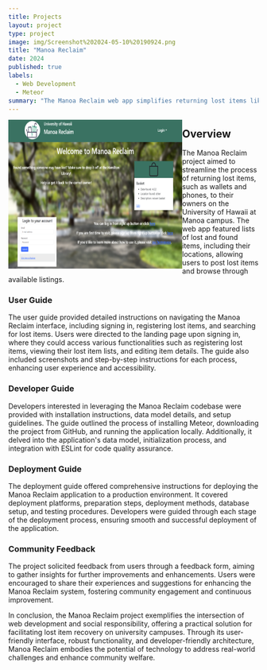 ```yaml
---
title: Projects
layout: project
type: project
image: img/Screenshot%202024-05-10%20190924.png
title: "Manoa Reclaim"
date: 2024
published: true
labels:
  - Web Development
  - Meteor
summary: "The Manoa Reclaim web app simplifies returning lost items like wallets and phones to their owners on the University of Hawaii at Manoa campus."
---
```


<img align="left" src="https://github.com/AustinV28/AustinV28.github.io/blob/main/img/Screenshot%202024-05-10%20190924.png?raw=true" alt="Manoa Reclaim" width="350" height="300">

## Overview

The Manoa Reclaim project aimed to streamline the process of returning lost items, such as wallets and phones, to their owners on the University of Hawaii at Manoa campus. The web app featured lists of lost and found items, including their locations, allowing users to post lost items and browse through available listings.

### User Guide

The user guide provided detailed instructions on navigating the Manoa Reclaim interface, including signing in, registering lost items, and searching for lost items. Users were directed to the landing page upon signing in, where they could access various functionalities such as registering lost items, viewing their lost item lists, and editing item details. The guide also included screenshots and step-by-step instructions for each process, enhancing user experience and accessibility.

### Developer Guide

Developers interested in leveraging the Manoa Reclaim codebase were provided with installation instructions, data model details, and setup guidelines. The guide outlined the process of installing Meteor, downloading the project from GitHub, and running the application locally. Additionally, it delved into the application's data model, initialization process, and integration with ESLint for code quality assurance.

### Deployment Guide

The deployment guide offered comprehensive instructions for deploying the Manoa Reclaim application to a production environment. It covered deployment platforms, preparation steps, deployment methods, database setup, and testing procedures. Developers were guided through each stage of the deployment process, ensuring smooth and successful deployment of the application.

### Community Feedback

The project solicited feedback from users through a feedback form, aiming to gather insights for further improvements and enhancements. Users were encouraged to share their experiences and suggestions for enhancing the Manoa Reclaim system, fostering community engagement and continuous improvement.

In conclusion, the Manoa Reclaim project exemplifies the intersection of web development and social responsibility, offering a practical solution for facilitating lost item recovery on university campuses. Through its user-friendly interface, robust functionality, and developer-friendly architecture, Manoa Reclaim embodies the potential of technology to address real-world challenges and enhance community welfare.
